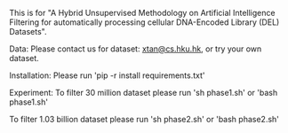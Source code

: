This is for "A Hybrid Unsupervised Methodology on Artificial Intelligence Filtering for automatically processing cellular DNA-Encoded Library (DEL) Datasets".

Data:
Please contact us for dataset: xtan@cs.hku.hk, or try your own dataset.

Installation:
Please run 'pip -r install requirements.txt'

Experiment:
To filter 30 million dataset
please run 'sh phase1.sh' or 'bash phase1.sh'

To filter 1.03 billion dataset
please run  'sh phase2.sh' or 'bash phase2.sh'
